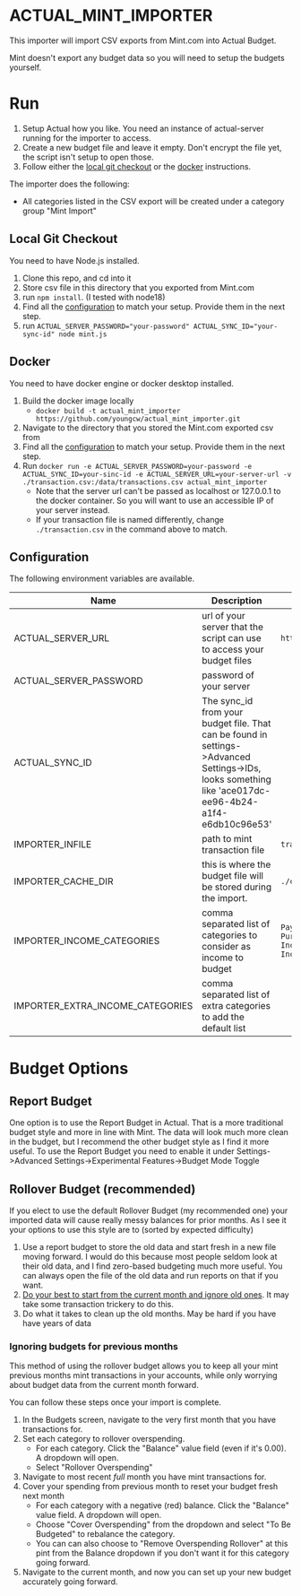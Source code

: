 # ACTUAL_MINT_IMPORTER

This importer will import CSV exports from Mint.com into Actual Budget.

Mint doesn't export any budget data so you will need to setup the budgets yourself.

# Run

1. Setup Actual how you like. You need an instance of actual-server running for the importer to access.
2. Create a new budget file and leave it empty.  Don't encrypt the file yet, the script isn't setup to open those.
3. Follow either the [local git checkout](#local-git-checkout) or the [docker](#docker) instructions.

The importer does the following:
* All categories listed in the CSV export will be created under a category group "Mint Import"

## Local Git Checkout

You need to have Node.js installed.

1. Clone this repo, and cd into it
2. Store csv file in this directory that you exported from Mint.com
3. run `npm install`.  (I tested with node18)
4. Find all the [configuration](#configuration) to match your setup. Provide them in the next step.
5. run `ACTUAL_SERVER_PASSWORD="your-password" ACTUAL_SYNC_ID="your-sync-id" node mint.js`

## Docker

You need to have docker engine or docker desktop installed.

1. Build the docker image locally
   * `docker build -t actual_mint_importer https://github.com/youngcw/actual_mint_importer.git`
2. Navigate to the directory that you stored the Mint.com exported csv from
3. Find all the [configuration](#configuration) to match your setup. Provide them in the next step.
4. Run `docker run -e ACTUAL_SERVER_PASSWORD=your-password -e ACTUAL_SYNC_ID=your-sinc-id -e ACTUAL_SERVER_URL=your-server-url -v ./transaction.csv:/data/transactions.csv actual_mint_importer`
   * Note that the server url can't be passed as localhost or 127.0.0.1 to the docker container. So you will want to use an accessible IP of your server instead.
   * If your transaction file is named differently, change `./transaction.csv` in the command above to match.

## Configuration

The following environment variables are available.

| Name | Description | Default |
| ---- | ----------- | ------- |
| ACTUAL_SERVER_URL | url of your server that the script can use to access your budget files | `http://localhost:5006`
| ACTUAL_SERVER_PASSWORD | password of your server | |
| ACTUAL_SYNC_ID | The sync_id from your budget file.  That can be found in settings->Advanced Settings->IDs, looks something like 'ace017dc-ee96-4b24-a1f4-e6db10c96e53' | |
| IMPORTER_INFILE | path to mint transaction file | `transactions.csv` |
| IMPORTER_CACHE_DIR | this is where the budget file will be stored during the import. | `./cache` |
| IMPORTER_INCOME_CATEGORIES | comma separated list of categories to consider as income to budget | `Paycheck,Investment,Returned Purchase,Bonus,Interest Income,Reimbursement,Rental Income`
| IMPORTER_EXTRA_INCOME_CATEGORIES | comma separated list of extra categories to add the default list | |

# Budget Options

## Report Budget

One option is to use the Report Budget in Actual.  That is a more traditional budget style and more in line with Mint. The data will look much more clean in the budget, but I recommend the other budget style as I find it more useful.  To use the Report Budget you need to enable it under Settings->Advanced Settings->Experimental Features->Budget Mode Toggle

## Rollover Budget (recommended)

If you elect to use the default Rollover Budget (my recommended one) your imported data will cause really messy balances for prior months.  As I see it your options to use this style are to (sorted by expected difficulty)

1. Use a report budget to store the old data and start fresh in a new file moving forward. I would do this because most people seldom look at their old data, and I find zero-based budgeting much more useful.  You can always open the file of the old data and run reports on that if you want.
2. [Do your best to start from the current month and ignore old ones](#ignoring-budgets-for-previous-months).  It may take some transaction trickery to do this.
3. Do what it takes to clean up the old months.  May be hard if you have have years of data

### Ignoring budgets for previous months

This method of using the rollover budget allows you to keep all your mint previous months mint transactions in your accounts, while only worrying about budget data from the current month forward.

You can follow these steps once your import is complete.

1. In the Budgets screen, navigate to the very first month that you have transactions for.
2. Set each category to rollover overspending.
   * For each category. Click the "Balance" value field (even if it's 0.00). A dropdown will open.
   * Select "Rollover Overspending"
3. Navigate to most recent *full* month you have mint transactions for.
4. Cover your spending from previous month to reset your budget fresh next month
   * For each category with a negative (red) balance. Click the "Balance" value field. A dropdown will open.
   * Choose "Cover Overspending" from the dropdown and select "To Be Budgeted" to rebalance the category.
   * You can can also choose to "Remove Overspending Rollover" at this pint from the Balance dropdown if you don't want it for this category going forward.
5. Navigate to the current month, and now you can set up your new budget accurately going forward.
